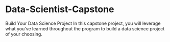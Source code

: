 # Data-Scientist-Capstone
Build Your Data Science Project In this capstone project, you will leverage what you’ve learned throughout the program to build a data science project of your choosing. 
